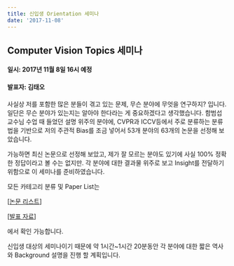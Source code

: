 ```yaml
---
title: 신입생 Orientation 세미나
date: '2017-11-08'
---
```


## Computer Vision Topics 세미나

#### 일시: 2017년 11월 8일 16시 예정
#### 발표자: 김태오

사실상 저를 포함한 많은 분들이 겪고 있는 문제, 무슨 분야에 무엇을 연구하지? 입니다. 일단은 무슨 분야가 있는지는 알아야 한다라는 게 중요하겠다고 생각했습니다. 함범섭 교수님 수업 때 들었던 설명 위주의 분야에, CVPR과 ICCV등에서 주로 분류하는 분류법을 기반으로 저의 주관적 Bias를 조금 넣어서 53개 분야의 63개의 논문을 선정해 보았습니다.

가능하면 최신 논문으로 선정해 보았고, 제가 잘 모르는 분야도 있기에 사실 100% 정확한 정답이라고 볼 수는 없지만.
각 분야에 대한 결과물 위주로 보고 Insight를 전달하기 위함으로 이 세미나를 준비하였습니다.

모든 카테고리 분류 및 Paper List는

[[논문 리스트](/seminar/pdf/Lists.xlsx)]

[[발표 자료](/seminar/pdf/Topics.pdf)]

에서 확인 가능합니다.

신입생 대상의 세미나이기 때문에 약 1시간~1시간 20분동안 각 분야에 대한 짧은 역사와 Background 설명을 진행 할 계획입니다.

<br>
<br>
